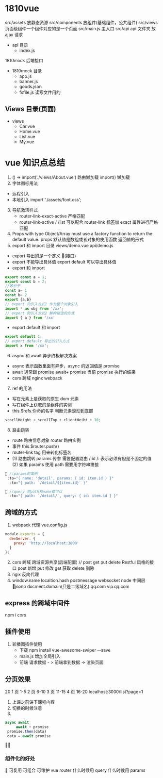 # 1810vue

src/assets 放静态资源
src/components 放组件(基础组件，公共组件)
src/views 页面级组件一个组件对应的是一个页面
src/main.js 主入口
src/api api 文件夹 放 ajax 请求

- api 目录
  - index.js

1810mock 后端接口

- 1810mock 目录
  - app.js
  - banner.js
  - goods.json
  - fsfile.js 读写文件用的

## Views 目录(页面)

- views
  - Car.vue
  - Home.vue
  - List.vue
  - My.vue

# vue 知识点总结

1.  () => import('./views/About.vue') 路由懒加载
    import() 懒加载
2.  字体图标用法

- 远程引入 <link
    rel="stylesheet"
    href="http://at.alicdn.com/t/font_1381660_7t98nmha784.css"
  />
- 本地引入 import './assets/font.css';

3. 导航激活样式
   - router-link-exact-active 严格匹配
   - router-link-active / /list 可以配合 router-link 标签加 exact 属性进行严格匹配
4. Props with type Object/Array must use a factory function to return the default value.
   props 默认值是数组或者对象的使用函数 返回值的形式
5. export 和 import 目录 views/demo.vue api/demo.js

- export 导出的是一个定义 (接口)
- export 不能导出具体值 export default 可以导出具体值
- export 和 import

```js
export const a = 1;
export const b = 2;
//等价于
const a= 1
const b= 2
export {a,b}
// export 的引入方式1 作为整个对象引入
import * as obj from '/xx';
// export 的引入方式2 解构赋值的方式
import { a } from '/xx'
```

- export default 和 import

```js
export default 1;
// export default 导出的引入方式
import x from '/xx';
```

6. async 和 await 异步终极解决方案

- async 表示函数里面有异步，async 的返回值是 promise
- await 通常跟 promise await+ promise 当前 promise 执行的结果
- cors 跨域 nginx webpack

7. ref 的用法

- 写在元素上是获取的原生 dom 元素
- 写在组件上获取的是组件的实例
- this.\$refs.你命的名字
  判断元素滚动到底部

```js
scorllHeight < scrollTop + clientHeiht + 10;
```

8. 路由跳转

- route 路由信息对象 router 路由实例
- 事件 this.\$router.push()
- router-link tag 用来转化标签名
- (1) 路由跳转 params 传参 需要配置路由 /:id /: 表示必须有但是不固定的值
  (2) 如果 params 使用 path 需要用字符串拼接

```js
 //params的案例
 :to="{ name: 'detail', params: { id: item.id } }"
  :to="{ path: `/detail/${item.id}` }"
```

```js
 //query 用path和name都可以
  :to="{ path: `/detail/`, query: { id: item.id } }"
```

## 跨域的方式

1. webpack 代理 vue.config.js

```js
module.exports = {
  devServer: {
    proxy: 'http://localhost:3000'
  }
};
```

2. cors 跨域 跨域资源共享(后端配置)
   // post get put delete
   Restful 风格的接口
   post 新增
   put 修改
   get 获取
   delete 删除
3. ngix 反向代理
4. window.name localtion.hash postmessage websocket node 中间层 jsonp docment.domain(只是二级域名) qq.com vip.qq.com

## express 的跨域中间件

npm i cors

## 插件使用

1. 轮播图插件使用
   - 下载 npm install vue-awesome-swiper --save
   - main.js 增加全局引入
   - 前端 请求数据 - > 前端拿到数据 -> 渲染页面

## 分页效果

20 1 页 1-5 2 页 6-10 3 页 11-15 4 页 16-20
localhost:3000/list?page=1

1.  上课之前讲下课程内容
2.  切换的时候注意
3.

```js
async await
     await + promise
 promise.then(data)
 data = await promise
```



### 组件化的好处

 可复用 可组合 可维护
vue router 什么时候用 query 什么时候用 params
